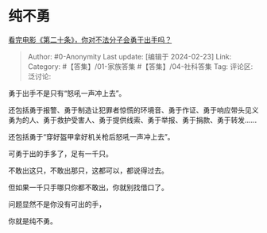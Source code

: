 # 纯不勇
[看完电影《第二十条》，你对不法分子会勇于出手吗？](https://www.zhihu.com/question/645020777/answer/3405863282)

> Author: #0-Anonymity
> Last update: [编辑于 2024-02-23]
> Link:
> Category: #【答集】/01-家族答集 #【答集】/04-社科答集 
> Tag: 
> 评论区:
> 泛讨论:

勇于出手不是只有“怒吼一声冲上去”。

还包括勇于报警、勇于制造让犯罪者惊慌的环境音、勇于作证、勇于响应带头见义勇为的人、勇于救护受害人、勇于提供线索、勇于举报、勇于捐款、勇于转发……

还包括勇于“穿好盔甲拿好机关枪后怒吼一声冲上去”。

可勇于出的手多了，足有一千只。

不敢出这只，不敢出那只，这都可以，都说得过去。

但如果一千只手哪只你都不敢出，你就别找借口了。

问题显然不是你没有可出的手，

你就是纯不勇。